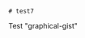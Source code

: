                                                                                                                                                                                                                                        # test7
Test "graphical-gist"